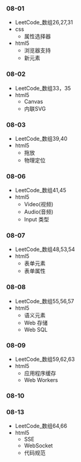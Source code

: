 ### 08-01
* LeetCode_数组26,27,31
* css
	* 属性选择器
* html5
	* 浏览器支持
	* 新元素
### 08-02
* LeetCode_数组33，35
* html5
	* Canvas
	* 内联SVG
### 08-03
* LeetCode_数组39,40
* html5
	* 拖放
	* 物理定位
### 08-06
* LeetCode_数组41,45
* html5
	* Video(视频)
	* Audio(音频)
	* Input 类型
### 08-07
* LeetCode_数组48,53,54
* html5
	* 表单元素
	* 表单属性
### 08-08
* LeetCode_数组55,56,57
* html5
	* 语义元素
	* Web 存储
	* Web SQL
### 08-09
* LeetCode_数组59,62,63
* html5
	* 应用程序缓存
	* Web Workers
### 08-10
### 08-13
* LeetCode_数组64,66
* html5
	* SSE
	* WebSocket
	* 代码规范

